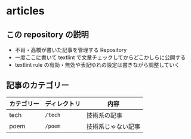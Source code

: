 # articles

## この repository の説明

- 不肖・高橋が書いた記事を管理する Repository
- 一度ここに書いて textlint で文章チェックしてからどこかしらに公開する
- textlint rule の有効・無効や表記ゆれの設定は書きながら調整していく

## 記事のカテゴリー

| カテゴリー | ディレクトリ | 内容               |
| ---------- | ------------ | ------------------ |
| tech       | `/tech`      | 技術系の記事       |
| poem       | `/poem`      | 技術系じゃない記事 |
